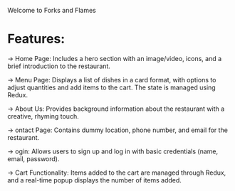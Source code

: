 Welcome to Forks and Flames

# Features:

  -> Home Page: Includes a hero section with an image/video, icons, and a brief introduction to the restaurant.
  
  -> Menu Page: Displays a list of dishes in a card format, with options to adjust quantities and add items to the cart. The state is managed using Redux.
  
  -> About Us: Provides background information about the restaurant with a creative, rhyming touch.
  
  -> ontact Page: Contains dummy location, phone number, and email for the restaurant.
  
  -> ogin: Allows users to sign up and log in with basic credentials (name, email, password).
  
  -> Cart Functionality: Items added to the cart are managed through Redux, and a real-time popup displays the number of items added.
